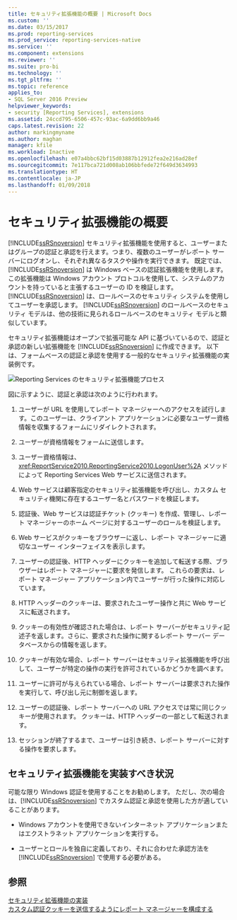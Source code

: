 ```yaml
---
title: セキュリティ拡張機能の概要 | Microsoft Docs
ms.custom: ''
ms.date: 03/15/2017
ms.prod: reporting-services
ms.prod_service: reporting-services-native
ms.service: ''
ms.component: extensions
ms.reviewer: ''
ms.suite: pro-bi
ms.technology: ''
ms.tgt_pltfrm: ''
ms.topic: reference
applies_to:
- SQL Server 2016 Preview
helpviewer_keywords:
- security [Reporting Services], extensions
ms.assetid: 24ccd795-6506-457c-93ac-6a9dd6bb9a46
caps.latest.revision: 22
author: markingmyname
ms.author: maghan
manager: kfile
ms.workload: Inactive
ms.openlocfilehash: e07a4bbc62bf15d03887b12912fea2e216ad28ef
ms.sourcegitcommit: 7e117bca721d008ab106bbfede72f649d3634993
ms.translationtype: HT
ms.contentlocale: ja-JP
ms.lasthandoff: 01/09/2018
---
```

# <a name="security-extensions-overview"></a>セキュリティ拡張機能の概要
  [!INCLUDE[ssRSnoversion](../../../includes/ssrsnoversion-md.md)] セキュリティ拡張機能を使用すると、ユーザーまたはグループの認証と承認を行えます。つまり、複数のユーザーがレポート サーバーにログオンし、それぞれ異なるタスクや操作を実行できます。 既定では、[!INCLUDE[ssRSnoversion](../../../includes/ssrsnoversion-md.md)] は Windows ベースの認証拡張機能を使用します。この拡張機能は Windows アカウント プロトコルを使用して、システムのアカウントを持っていると主張するユーザーの ID を検証します。 [!INCLUDE[ssRSnoversion](../../../includes/ssrsnoversion-md.md)] は、ロールベースのセキュリティ システムを使用してユーザーを承認します。 [!INCLUDE[ssRSnoversion](../../../includes/ssrsnoversion-md.md)] のロールベースのセキュリティ モデルは、他の技術に見られるロールベースのセキュリティ モデルと類似しています。  
  
 セキュリティ拡張機能はオープンで拡張可能な API に基づいているので、認証と承認の新しい拡張機能を [!INCLUDE[ssRSnoversion](../../../includes/ssrsnoversion-md.md)] に作成できます。 以下は、フォームベースの認証と承認を使用する一般的なセキュリティ拡張機能の実装例です。  
  
 ![Reporting Services のセキュリティ拡張機能プロセス](../../../reporting-services/extensions/security-extension/media/rosettasecurityextensionflow.gif "Reporting Services のセキュリティ拡張機能プロセス")  
  
 図に示すように、認証と承認は次のように行われます。  
  
1.  ユーザーが URL を使用してレポート マネージャーへのアクセスを試行します。このユーザーは、クライアント アプリケーションに必要なユーザー資格情報を収集するフォームにリダイレクトされます。  
  
2.  ユーザーが資格情報をフォームに送信します。  
  
3.  ユーザー資格情報は、<xref:ReportService2010.ReportingService2010.LogonUser%2A> メソッドによって Reporting Services Web サービスに送信されます。  
  
4.  Web サービスは顧客指定のセキュリティ拡張機能を呼び出し、カスタム セキュリティ機関に存在するユーザー名とパスワードを検証します。  
  
5.  認証後、Web サービスは認証チケット (クッキー) を作成、管理し、レポート マネージャーのホーム ページに対するユーザーのロールを検証します。  
  
6.  Web サービスがクッキーをブラウザーに返し、レポート マネージャーに適切なユーザー インターフェイスを表示します。  
  
7.  ユーザーの認証後、HTTP ヘッダーにクッキーを追加して転送する際、ブラウザーはレポート マネージャーに要求を発信します。 これらの要求は、レポート マネージャー アプリケーション内でユーザーが行った操作に対応しています。  
  
8.  HTTP ヘッダーのクッキーは、要求されたユーザー操作と共に Web サービスに転送されます。  
  
9. クッキーの有効性が確認された場合は、レポート サーバーがセキュリティ記述子を返します。さらに、要求された操作に関するレポート サーバー データベースからの情報を返します。  
  
10. クッキーが有効な場合、レポート サーバーはセキュリティ拡張機能を呼び出して、ユーザーが特定の操作の実行を許可されているかどうかを調べます。  
  
11. ユーザーに許可が与えられている場合、レポート サーバーは要求された操作を実行して、呼び出し元に制御を返します。  
  
12. ユーザーの認証後、レポート サーバーへの URL アクセスでは常に同じクッキーが使用されます。 クッキーは、HTTP ヘッダーの一部として転送されます。  
  
13. セッションが終了するまで、ユーザーは引き続き、レポート サーバーに対する操作を要求します。  
  
## <a name="when-to-implement-a-security-extension"></a>セキュリティ拡張機能を実装すべき状況  
 可能な限り Windows 認証を使用することをお勧めします。 ただし、次の場合は、[!INCLUDE[ssRSnoversion](../../../includes/ssrsnoversion-md.md)] でカスタム認証と承認を使用した方が適していることがあります。  
  
-   Windows アカウントを使用できないインターネット アプリケーションまたはエクストラネット アプリケーションを実行する。  
  
-   ユーザーとロールを独自に定義しており、それに合わせた承認方法を [!INCLUDE[ssRSnoversion](../../../includes/ssrsnoversion-md.md)] で使用する必要がある。  
  
## <a name="see-also"></a>参照  
 [セキュリティ拡張機能の実装](../../../reporting-services/extensions/security-extension/implementing-a-security-extension.md)   
 [カスタム認証クッキーを送信するようにレポート マネージャーを構成する](https://msdn.microsoft.com/library/ms345241(v=sql.110).aspx)  
  
  
